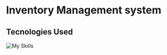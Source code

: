 # Inventory Management system
## Tecnologies Used
![My Skills](https://go-skill-icons.vercel.app/api/icons?i=cs,git,githubcopilot&titles=true&theme=dark)
